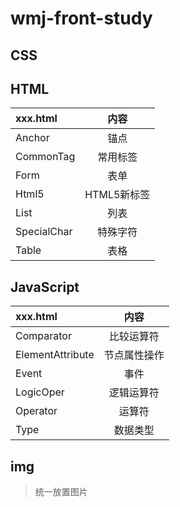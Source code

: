 # wmj-front-study
## CSS
## HTML
|xxx.html|内容
|:-|:-:|
|Anchor|锚点
|CommonTag|常用标签
|Form|表单
|Html5|HTML5新标签
|List|列表
|SpecialChar|特殊字符
|Table|表格
## JavaScript
|xxx.html|内容
|:-|:-:|
|Comparator|比较运算符
|ElementAttribute|节点属性操作
|Event|事件
|LogicOper|逻辑运算符
|Operator|运算符
|Type|数据类型
## img
> 统一放置图片
